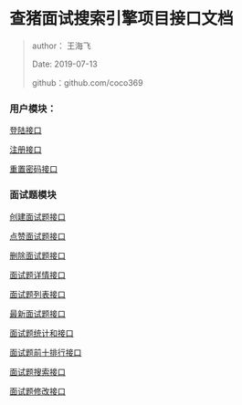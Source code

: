 # 查猪面试搜索引擎项目接口文档

>author： 王海飞
>
>Date: 2019-07-13
>
>github：github.com/coco369


### 用户模块：

   [登陆接口](docs/user/login.md)
   
   [注册接口](docs/user/register.md)
   
   [重置密码接口](docs/user/reset_password.md)
   
### 面试题模块

   [创建面试题接口](docs/questions/create_questions.md)
   
   [点赞面试题接口](docs/questions/agree_questions.md)
   
   [删除面试题接口](docs/questions/delete_questions.md)
   
   [面试题详情接口](docs/questions/detail_questions.md)
   
   [面试题列表接口](docs/questions/list_questions.md)
   
   [最新面试题接口](docs/questions/new.md)
   
   [面试题统计和接口](docs/questions/questions_count.md)
   
   [面试题前十排行接口](docs/questions/ranking.md)
   
   [面试题搜索接口](docs/questions/search_questions.md)
   
   [面试题修改接口](docs/questions/update_questions.md)
   
